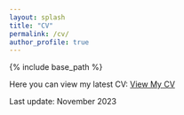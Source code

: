```yaml
---
layout: splash
title: "CV"
permalink: /cv/
author_profile: true
---
```

{% include base_path %}

Here you can view my latest CV:
[View My CV](../files/CV.pdf)

Last update: November 2023

